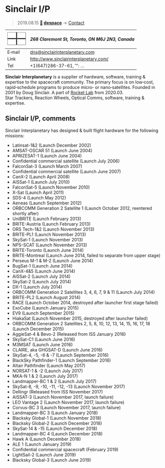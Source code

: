 # Sinclair I/P
> 2019.08.15 **[🚀](../index/index.md) [despace](index.md)** → [Contact](contact.md)

|[![](f/contact/s/sinclair_ip_logo1_thumb.png)](f/contact/s/sinclair_ip_logo1.png)|*268 Claremont St, Toronto, ON M6J 2N3, Canada*|
|:--|:--|
|E‑mail| <dns@sinclairinterplanetary.com> |
|Link| <http://www.sinclairinterplanetary.com/> |
|Tel| +1(647)286-37-61, ℻: … |

**Sinclair Interplanetary** is a supplier of hardware, software, training & expertise to the spacecraft community. The primary focus is on low‑cost, rapid‑schedule programs to produce micro‑ or nano‑satellites. Founded in 2001 by Doug Sinclair. A part of [Rocket Lab](zz_rocket_lab.md) from 2020.03.  
Star Trackers, Reaction Wheels, Optical Comms, software, training & expertise.


<p style="page-break-after:always"> </p>

## Sinclair I/P, comments

Sinclair Interplanetary has designed & built flight hardware for the following missions:

   - Latinsat-1&2 (Launch December 2002)
   - AMSAT-OSCAR 51 (Launch June 2004)
   - APRIZESAT-1 (Launch June 2004)
   - Confidential commercial satellite (Launch July 2006)
   - FalconSat-3 (Launch March 2007)
   - Confidential commercial satellite (Launch June 2007)
   - CanX-2 (Launch April 2008)
   - AISSat-1 (Launch July 2010)
   - FalconSat-5 (Launch November 2010)
   - X-Sat (Launch April 2011)
   - SDS-4 (Launch May 2012)
   - Aeneas (Launch September 2012)
   - ORBCOMM Generation 2 Satellite 1 (Launch October 2012, reentered shortly after)
   - UniBRITE (Launch February 2013)
   - BRITE-Austria (Launch February 2013)
   - ORS Tech-1&2 (Launch November 2013)
   - BRITE-PL1 (Launch November 2013)
   - SkySat-1 (Launch November 2013)
   - NPS-SCAT (Launch November 2013)
   - BRITE-Toronto (Launch June 2014)
   - BRITE-Montreal (Launch June 2014, failed to separate from upper stage)
   - Perseus M-1 & M-2 (Launch June 2014)
   - BugSat-1 (Launch June 2014)
   - CanX-4&5 (Launch June 2014)
   - AISSat-2 (Launch July 2014)
   - SkySat-2 (Launch July 2014)
   - DX-1 (Launch July 2014)
   - ORBCOMM Generation 2 Satellites 3, 4, 6, 7, 9 & 11 (Launch July 2014)
   - BRITE-PL2 (Launch August 2014)
   - RACE (Launch October 2014, destroyed after launcher first stage failed)
   - ExoCube (Launch January 2015)
   - EV9 (Launch September 2015)
   - HiakaSat (Launch November 2015, destroyed after launcher failed)
   - ORBCOMM Generation 2 Satellites 2, 5, 8, 10, 12, 13, 14, 15, 16, 17, 18 (Launch December 2015)
   - AggieSat-4 & Bevo-2 (Released from ISS January 2016)
   - SkySat-C1 (Launch June 2016)
   - M3MSAT (Launch June 2016)
   - CLAIRE, aka GHGSAT-D (Launch June 2016)
   - SkySat-4, -5, -6 & -7 (Launch September 2016)
   - BlackSky Pathfinder-1 (Launch September 2016)
   - Altair Pathfinder (Launch May 2017)
   - NORSAT-1 & -2 (Launch July 2017)
   - MKA-N 1 & 2 (Launch July 2017)
   - Landmapper-BC 1 & 2 (Launch July 2017)
   - SkySat-8, -9, -10, -11, -12, -13 (Launch November 2017)
   - Dellingr (Released from ISS November 2017)
   - AISSAT-3 (Launch November 2017, launch failure)
   - LEO Vantage 2 (Launch November 2017, launch failure)
   - Corvus-BC 3  (Launch November 2017, launch failure)
   - Landmapper-BC 3 (Launch January 2018)
   - Blacksky Global-1 (Launch November 2018)
   - Blacksky Global-2 (Launch December 2018)
   - SkySat-14 & -15 (Launch December 2018)
   - Landmapper-BC 4 (Launch December 2018)
   - Hawk A (Launch December 2018)
   - ALE 1 (Launch January 2019)
   - Confidential commercial spacecraft (February 2019)
   - LightSail-2 (Launch June 2019)
   - Blacksky Global-3 (Launch June 2019)

